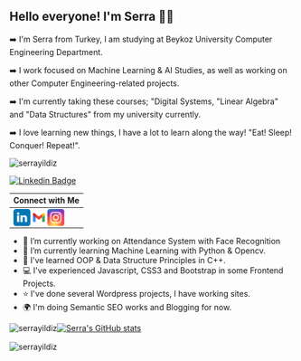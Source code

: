 ## Hello everyone! I'm Serra 👩‍💻

➡️ I'm Serra from Turkey, I am studying at Beykoz University Computer Engineering Department. 

➡️ I work focused on Machine Learning & AI Studies, as well as working on other Computer Engineering-related projects.

➡️ I'm currently taking these courses; "Digital Systems, "Linear Algebra" and "Data Structures" from my university currently.

➡️ I love learning new things, I have a lot to learn along the way! "Eat! Sleep! Conquer! Repeat!".

<p align="left"> <img src="https://komarev.com/ghpvc/?username=serrayildiz&label=Profile%20views&color=0e75b6&style=flat" alt="serrayildiz" /> </p>

[![Linkedin Badge](https://img.shields.io/badge/-Linkedin-4169E1?style=flat-quare&labelColor=4169E1&logo=linkedin&logoColor=white&link=link)](https://www.linkedin.com/in/serra-yildizz/)

|Connect with Me|
|-----|
|<a href="https://www.linkedin.com/in/serra-yildizz/" target="blank"><img align="left" alt="Serra's LinkedIn" width="30px" src="https://github.com/edent/SuperTinyIcons/blob/master/images/svg/linkedin.svg" /></a><a href="https://www.instagram.com/serraa_yildiz/" target="blank"><img align="center" src="https://github.com/edent/SuperTinyIcons/blob/master/images/svg/instagram.svg" alt="serraa_yildiz" width="30"/></a> <a href="mailto:serrayildiz1@gmail.com"><img align="left" alt="Serra's Email address" width="30px" src="https://github.com/edent/SuperTinyIcons/blob/master/images/svg/gmail.svg" /></a>|



- 🚀 I’m currently working on Attendance System with Face Recognition
- 🔰 I’m currently learning Machine Learning with Python & Opencv.
- 🥇 I've learned OOP & Data Structure Principles in C++.
- 💻 I've experienced Javascript, CSS3 and Bootstrap in some Frontend Projects.
- ⭐ I've done several Wordpress projects, I have working sites.
- 🌍 I'm doing Semantic SEO works and Blogging for now.


<p><img align="left" src="https://github-readme-stats.vercel.app/api/top-langs?username=serrayildiz&show_icons=true&theme=dark&locale=en&layout=compact" alt="serrayildiz" /></p>


[![Serra's GitHub stats](https://github-readme-stats.vercel.app/api?username=serrayildiz&theme=dark&show_icons=true)](https://github.com/anuraghazra/github-readme-stats)

<p><img align="center" src="https://github-readme-streak-stats.herokuapp.com/?user=serrayildiz&theme=dark" alt="serrayildiz" /></p>
